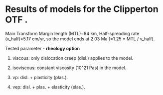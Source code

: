 # Results of models for the Clipperton OTF .

Main Transform Margin length (MTL)=84 km, Half-spreading rate (v_half)=5.17 cm/yr,
so the model ends at 2.03 Ma (=1.25 * MTL / v_half). 

Tested parameter - **rheology option**

1. viscous: only dislocation creep (disl.) applies to the model.

2. isoviscous: constant viscosity (10^21 Pas) in the model.
 
3. vp: disl. + plasticity (plas.).

4. vep: disl. + plas. + elasticity (elas.).